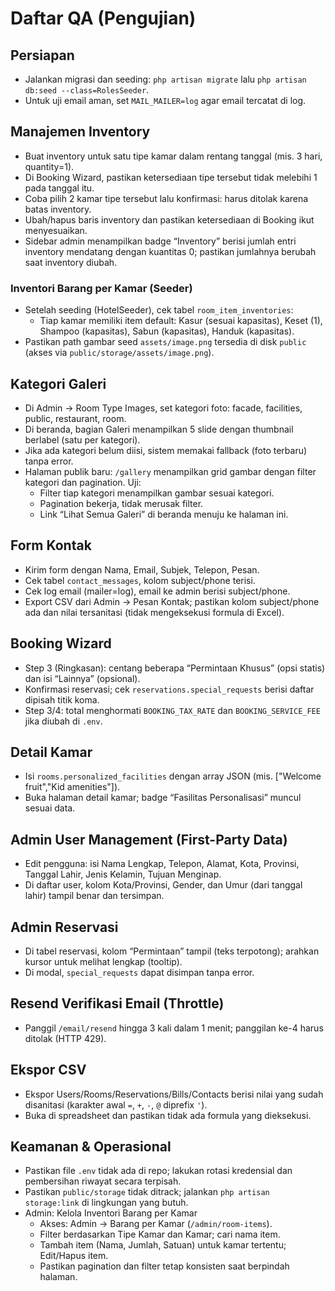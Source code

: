 # Daftar QA (Pengujian)

## Persiapan
- Jalankan migrasi dan seeding: `php artisan migrate` lalu `php artisan db:seed --class=RolesSeeder`.
- Untuk uji email aman, set `MAIL_MAILER=log` agar email tercatat di log.

## Manajemen Inventory
- Buat inventory untuk satu tipe kamar dalam rentang tanggal (mis. 3 hari, quantity=1).
- Di Booking Wizard, pastikan ketersediaan tipe tersebut tidak melebihi 1 pada tanggal itu.
- Coba pilih 2 kamar tipe tersebut lalu konfirmasi: harus ditolak karena batas inventory.
- Ubah/hapus baris inventory dan pastikan ketersediaan di Booking ikut menyesuaikan.
- Sidebar admin menampilkan badge “Inventory” berisi jumlah entri inventory mendatang dengan kuantitas 0; pastikan jumlahnya berubah saat inventory diubah.

### Inventori Barang per Kamar (Seeder)
- Setelah seeding (HotelSeeder), cek tabel `room_item_inventories`:
  - Tiap kamar memiliki item default: Kasur (sesuai kapasitas), Keset (1), Shampoo (kapasitas), Sabun (kapasitas), Handuk (kapasitas).
- Pastikan path gambar seed `assets/image.png` tersedia di disk `public` (akses via `public/storage/assets/image.png`).

## Kategori Galeri
- Di Admin → Room Type Images, set kategori foto: facade, facilities, public, restaurant, room.
- Di beranda, bagian Galeri menampilkan 5 slide dengan thumbnail berlabel (satu per kategori).
- Jika ada kategori belum diisi, sistem memakai fallback (foto terbaru) tanpa error.
- Halaman publik baru: `/gallery` menampilkan grid gambar dengan filter kategori dan pagination. Uji:
  - Filter tiap kategori menampilkan gambar sesuai kategori.
  - Pagination bekerja, tidak merusak filter.
  - Link “Lihat Semua Galeri” di beranda menuju ke halaman ini.

## Form Kontak
- Kirim form dengan Nama, Email, Subjek, Telepon, Pesan.
- Cek tabel `contact_messages`, kolom subject/phone terisi.
- Cek log email (mailer=log), email ke admin berisi subject/phone.
- Export CSV dari Admin → Pesan Kontak; pastikan kolom subject/phone ada dan nilai tersanitasi (tidak mengeksekusi formula di Excel).

## Booking Wizard
- Step 3 (Ringkasan): centang beberapa “Permintaan Khusus” (opsi statis) dan isi “Lainnya” (opsional).
- Konfirmasi reservasi; cek `reservations.special_requests` berisi daftar dipisah titik koma.
- Step 3/4: total menghormati `BOOKING_TAX_RATE` dan `BOOKING_SERVICE_FEE` jika diubah di `.env`.

## Detail Kamar
- Isi `rooms.personalized_facilities` dengan array JSON (mis. ["Welcome fruit","Kid amenities"]).
- Buka halaman detail kamar; badge “Fasilitas Personalisasi” muncul sesuai data.

## Admin User Management (First-Party Data)
- Edit pengguna: isi Nama Lengkap, Telepon, Alamat, Kota, Provinsi, Tanggal Lahir, Jenis Kelamin, Tujuan Menginap.
- Di daftar user, kolom Kota/Provinsi, Gender, dan Umur (dari tanggal lahir) tampil benar dan tersimpan.

## Admin Reservasi
- Di tabel reservasi, kolom “Permintaan” tampil (teks terpotong); arahkan kursor untuk melihat lengkap (tooltip).
- Di modal, `special_requests` dapat disimpan tanpa error.

## Resend Verifikasi Email (Throttle)
- Panggil `/email/resend` hingga 3 kali dalam 1 menit; panggilan ke-4 harus ditolak (HTTP 429).

## Ekspor CSV
- Ekspor Users/Rooms/Reservations/Bills/Contacts berisi nilai yang sudah disanitasi (karakter awal `=`, `+`, `-`, `@` diprefix `'`).
- Buka di spreadsheet dan pastikan tidak ada formula yang dieksekusi.

## Keamanan & Operasional
- Pastikan file `.env` tidak ada di repo; lakukan rotasi kredensial dan pembersihan riwayat secara terpisah.
- Pastikan `public/storage` tidak ditrack; jalankan `php artisan storage:link` di lingkungan yang butuh.
- Admin: Kelola Inventori Barang per Kamar
  - Akses: Admin → Barang per Kamar (`/admin/room-items`).
  - Filter berdasarkan Tipe Kamar dan Kamar; cari nama item.
  - Tambah item (Nama, Jumlah, Satuan) untuk kamar tertentu; Edit/Hapus item.
  - Pastikan pagination dan filter tetap konsisten saat berpindah halaman.
